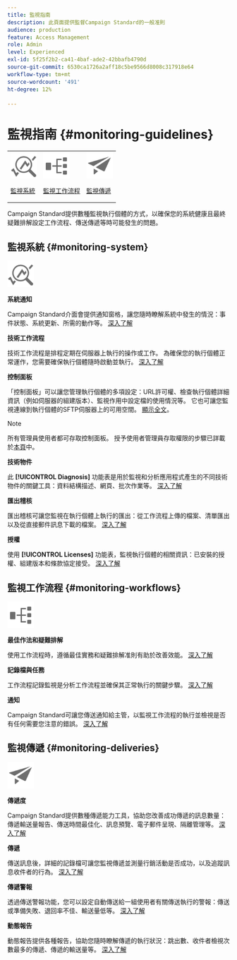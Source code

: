 ```yaml
---
title: 監視指南
description: 此頁面提供監督Campaign Standard的一般准則
audience: production
feature: Access Management
role: Admin
level: Experienced
exl-id: 5f25f2b2-ca41-4baf-ade2-42bbafb4790d
source-git-commit: 6530ca1726a2aff18c5be9566d8008c317918e64
workflow-type: tm+mt
source-wordcount: '491'
ht-degree: 12%

---
```


# 監視指南 {#monitoring-guidelines}

<table>
<tr><td><img src="assets/do-not-localize/icon_system.svg" width="60px"><p><a href="#monitoring-system">監視系統</a></p></td>
<td><img src="assets/do-not-localize/icon_workflows.svg" width="60px"><p><a href="#moniroting-workflows">監視工作流程</a></p></td>
<td><img src="assets/do-not-localize/icon_send.svg" width="60px"><p><a href="#monitoring-deliveries">監視傳遞</a></p></td></tr>
</table>

Campaign Standard提供數種監視執行個體的方式，以確保您的系統健康且最終疑難排解設定工作流程、傳送傳遞等時可能發生的問題。

## 監視系統 {#monitoring-system}

<img src="assets/do-not-localize/icon_system.svg" width="60px">

**系統通知**

Campaign Standard介面會提供通知窗格，讓您隨時瞭解系統中發生的情況：事件狀態、系統更新、所需的動作等。 [深入了解](../../start/using/interface-description.md#top-bar)


**技術工作流程**

技術工作流程是排程定期在伺服器上執行的操作或工作。 為確保您的執行個體正常運作，您需要確保執行個體隨時啟動並執行。 [深入了解](../../administration/using/technical-workflows.md)

**控制面板**

「控制面板」可以讓您管理執行個體的多項設定：URL許可權、檢查執行個體詳細資訊（例如伺服器的組建版本）、監視作用中設定檔的使用情況等。 它也可讓您監視連線到執行個體的SFTP伺服器上的可用空間。 [顯示全文](https://experienceleague.adobe.com/docs/control-panel/using/control-panel-home.html?lang=zh-Hant)。

>[!NOTE]
>
>所有管理員使用者都可存取控制面板。 授予使用者管理員存取權限的步驟已詳載於[本頁](https://experienceleague.adobe.com/docs/control-panel/using/discover-control-panel/managing-permissions.html?lang=zh-Hant#discover-control-panel)中。

**技術物件**

此 **[!UICONTROL Diagnosis]** 功能表是用於監視和分析應用程式產生的不同技術物件的關鍵工具：資料結構描述、網頁、批次作業等。 [深入了解](../../developing/using/monitoring-data-model-changes.md)

**匯出稽核**

匯出稽核可讓您監視在執行個體上執行的匯出：從工作流程上傳的檔案、清單匯出以及從直接郵件訊息下載的檔案。
[深入了解](../../administration/using/auditing-export-logs.md)

**授權**

使用 **[!UICONTROL Licenses]** 功能表，監視執行個體的相關資訊：已安裝的授權、組建版本和條款協定接受。
[深入了解](../../administration/using/licenses.md)

## 監視工作流程 {#monitoring-workflows}

<img src="assets/do-not-localize/icon_workflows.svg" width="60px">

**最佳作法和疑難排解**

使用工作流程時，遵循最佳實務和疑難排解准則有助於改善效能。
[深入了解](../../automating/using/best-practices-workflows.md)

**記錄檔與任務**

工作流程記錄監視是分析工作流程並確保其正常執行的關鍵步驟。
[深入了解](../../automating/using/monitoring-workflow-execution.md#workflow-log-and-tasks)

**通知**

Campaign Standard可讓您傳送通知給主管，以監視工作流程的執行並檢視是否有任何需要您注意的錯誤。
[深入了解](../../automating/using/monitoring-workflow-execution.md#error-management)

## 監視傳遞 {#monitoring-deliveries}

<img src="assets/do-not-localize/icon_send.svg" width="60px">

**傳遞度**

Campaign Standard提供數種傳遞能力工具，協助您改善成功傳遞的訊息數量：傳遞輸送量報告、傳送時間最佳化、訊息預覽、電子郵件呈現、隔離管理等。
[深入了解](../../sending/using/about-deliverability.md)

**傳遞**

傳送訊息後，詳細的記錄檔可讓您監視傳遞並測量行銷活動是否成功，以及追蹤訊息收件者的行為。
[深入了解](../../sending/using/monitoring-a-delivery.md)

**傳遞警報**

透過傳送警報功能，您可以設定自動傳送給一組使用者有關傳送執行的警報：傳送或準備失敗、退回率不佳、輸送量低等。
[深入了解](../../sending/using/receiving-alerts-when-failures-happen.md)

**動態報告**

動態報告提供各種報告，協助您隨時瞭解傳遞的執行狀況：跳出數、收件者檢視次數最多的傳遞、傳遞的輸送量等。
[深入了解](../../reporting/using/about-dynamic-reports.md)

